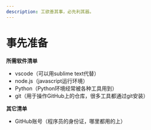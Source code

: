 ```yaml
---
description: 工欲善其事，必先利其器。
---
```


# 事先准备

**所需软件清单**

* vscode（可以用sublime text代替）
* node.js（javascript运行环境）
* Python（Python环境经常被各种工具用到）
* git（用于操作GitHub上的仓库，很多工具都通过git安装）

**其它清单**

* GitHub账号（程序员的身份证，哪里都用的上）
